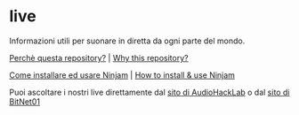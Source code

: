 # live
Informazioni utili per suonare in diretta da ogni parte del mondo.

[Perchè questa repository?](mutuo_soccorso_rizomatico.md) | [Why this repository?](Rhizomatic_mutual_aid_for_NMP.md)

[Come installare ed usare Ninjam](ninjam/installation.md) | [How to install & use Ninjam](/HowToNinjam.pdf) 

Puoi ascoltare i nostri live direttamente dal [sito di AudioHackLab](https://audiohacklab.org/live/) o dal [sito di BitNet01](https://bit-01.net/live/)
